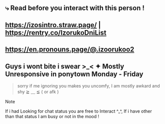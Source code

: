 ## ⤷ Read before you interact with this person !

## https://izosintro.straw.page/ | https://rentry.co/IzorukoDniList
## https://en.pronouns.page/@.izoorukoo2

## Guys i wont bite i swear >_< ✦ Mostly Unresponsive in ponytown Monday - Friday
> sorry if me ignoring you makes you uncomfy, I am mostly awkard and shy ≧ ﹏ ≦ ( or afk )

> [!NOTE]
> If i had Looking for chat status you are free to Interact ^_^, If i have other than that status I am busy or not in the mood !
